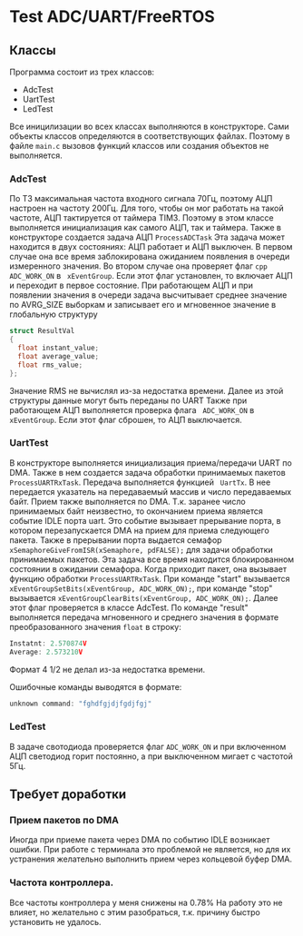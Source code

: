 # Test ADC/UART/FreeRTOS

## Классы
Программа состоит из трех классов:
- AdcTest 
- UartTest
- LedTest

Все иницилизации во всех классах выполняются в конструкторе. Сами объекты классов определяются в соответствующих файлах. Поэтому в файле ```main.c``` вызовов функций классов или создания объектов не выполняется.

### AdcTest
По ТЗ максимальная частота входного сигнала 70Гц, поэтому АЦП настроен на частоту 200Гц. Для того, чтобы он мог работать на такой частоте, АЦП тактируется от таймера TIM3. Поэтому в этом классе выполняется инициализация как самого АЦП, так и таймера.
Также в конструкторе создается задача АЦП ``` ProcessADCTask ``` Эта задача может находится в двух состояниях: АЦП работает и АЦП выключен. В первом случае она все время заблокирована ожиданием появления в очереди измеренного значения. Во втором случае она проверяет флаг ```cpp ADC_WORK_ON``` в ``` xEventGroup```. Если этот флаг установлен, то включает АЦП и переходит в первое состояние.
При работающем АЦП и при появлении значения в очереди задача высчитывает среднее значение по AVRG_SIZE выборкам и записывает его и мгновенное значение в глобальную структуру
```cpp
struct ResultVal
{
  float instant_value;
  float average_value;
  float rms_value;
};
```
Значение RMS не вычислял из-за недостатка времени.
Далее из этой структуры данные могут быть переданы по UART
Также при работающем АЦП выполняется проверка флага ``` ADC_WORK_ON``` в ``` xEventGroup```. Если этот флаг сброшен, то АЦП выключается.


### UartTest
В конструкторе выполняется инициализация приема/передачи UART по DMA. Также в нем создается задача обработки принимаемых пакетов ```ProcessUARTRxTask```.
Передача выполняется функцией ``` UartTx```. В нее передается указатель на передаваемый массив и число передаваемых байт.
Прием также выполняется по DMA. Т.к. заранее число принимаемых байт неизвестно, то окончанием приема является событие IDLE порта uart. Это событие вызывает прерывание порта, в котором перезапускается DMA на прием для приема следующего пакета. 
Также в прерывании порта выдается семафор ```xSemaphoreGiveFromISR(xSemaphore, pdFALSE);``` для задачи обработки принимаемых пакетов. Эта задача все время находится блокированном состоянии в ожидании семафора. Когда приходит пакет, она вызывает функцию обработки ```ProcessUARTRxTask```. При команде "start" вызывается ```xEventGroupSetBits(xEventGroup, ADC_WORK_ON);```, при команде "stop" вызывается ```xEventGroupClearBits(xEventGroup, ADC_WORK_ON);```. Далее этот флаг проверяется в классе AdcTest. По команде "result" выполняется передача мгновенного и среднего значения в формате преобразованного значения ```float``` в строку:
```cpp
Instatnt: 2.570874V
Average: 2.573210V
```
Формат 4 1/2 не делал из-за недостатка времени.

Ошибочные команды выводятся в формате:
```cpp
unknown command: "fghdfgjdjfgdjfgj"
```

### LedTest
В задаче свотодиода проверяется флаг ```ADC_WORK_ON``` и при включенном АЦП светодиод горит постоянно, а при выключенном мигает с частотой 5Гц.

## Требует доработки
### Прием пакетов по DMA
Иногда при приеме пакета через DMA по событию IDLE возникает ошибки. При работе с терминала это проблемой не является, но для их устранения желательно выполнить прием через кольцевой буфер DMA.
### Частота контроллера.
Все частоты контроллера у меня снижены на 0.78% На работу это не влияет, но желательно с этим разобраться, т.к. причину быстро установить не удалось.

